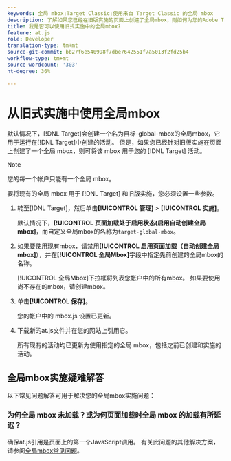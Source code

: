 ```yaml
---
keywords: 全局 mbox;Target Classic;使用来自 Target Classic 的全局 mbox
description: 了解如果您已经在旧版实施的页面上创建了全局mbox，则如何为您的Adobe Target活动使用旧版全局mbox。
title: 我是否可以使用旧式实施中的全局mbox?
feature: at.js
role: Developer
translation-type: tm+mt
source-git-commit: bb27f6e540998f7dbe7642551f7a5013f2fd25b4
workflow-type: tm+mt
source-wordcount: '303'
ht-degree: 36%

---
```



# 从旧式实施中使用全局mbox

默认情况下，[!DNL Target]会创建一个名为目标-global-mbox的全局mbox，它用于运行在[!DNL Target]中创建的活动。 但是，如果您已经针对旧版实施在页面上创建了一个全局 mbox，则可将该 mbox 用于您的 [!DNL Target] 活动。

>[!NOTE]
>
>您的每一个帐户只能有一个全局 mbox。

要将现有的全局 mbox 用于 [!DNL Target] 和旧版实施，您必须设置一些参数。

1. 转至[!DNL Target]，然后单击&#x200B;**[!UICONTROL 管理]** > **[!UICONTROL 实施]**。

   默认情况下，**[!UICONTROL 页面加载处于启用状态(启用自动创建全局mbox]**，而自定义全局mbox的名称为`target-global-mbox`。

1. 如果要使用现有mbox，请禁用&#x200B;**[!UICONTROL 启用页面加载（自动创建全局mbox]**），并在&#x200B;**[!UICONTROL 全局Mbox]**&#x200B;字段中指定先前创建的全局mbox的名称。

   [!UICONTROL 全局Mbox]下拉框将列表您帐户中的所有mbox。 如果要使用尚不存在的mbox，请创建mbox。

1. 单击&#x200B;**[!UICONTROL 保存]**。

   您的帐户中的 mbox.js 设置已更新。

1. 下载新的at.js文件并在您的网站上引用它。

   所有现有的活动均已更新为使用指定的全局 mbox，包括之前已创建和实施的活动。

## 全局mbox实施疑难解答

以下常见问题解答可用于解决您的全局mbox实施问题：

### 为何全局 mbox 未加载？或为何页面加载时全局 mbox 的加载有所延迟？

确保at.js引用是页面上的第一个JavaScript调用。 有关此问题的其他解决方案，请参阅[全局mbox常见问题](/help/c-implementing-target/c-implementing-target-for-client-side-web/c-target-atjs-faq/global-mbox-frequently-asked-questions.md)。

